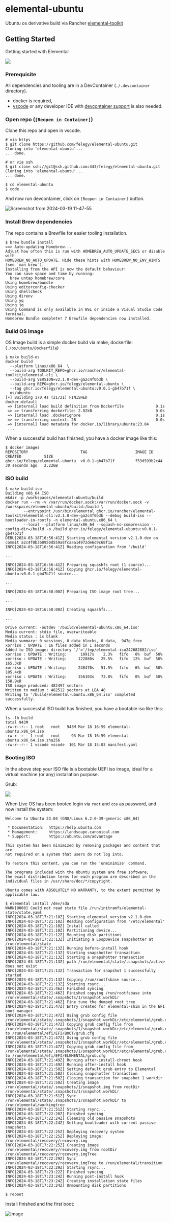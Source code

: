 # elemental-ubuntu

Ubuntu os derivative build via Rancher [elemental-toolkit](https://github.com/rancher/elemental-toolkit)

## Getting Started

Getting started with Elemental

![](https://github.com/felegy/elemental-ubuntu/assets/1136546/fe41e79c-d69b-4844-aaae-6ec39a9db43c)


### Prerequisite

All dependencies and tooling are in a DevContainer (`./.devcontainer` directory). 
- docker is required,
- [vscode](https://code.visualstudio.com/docs/devcontainers/containers) or any developer IDE with [devcontainer support](https://www.augmentedmind.de/2022/10/30/container-based-development-envs) is also needed.

### Open repo (`[Reopen in Container]`)

Clone this repo and open in vscode.

```console
# via https
$ git clone https://github.com/felegy/elemental-ubuntu.git
Cloning into 'elemental-ubuntu'...
... done.

# or via ssh
$ git clone ssh://git@ssh.github.com:443/felegy/elemental-ubuntu.git
Cloning into 'elemental-ubuntu'...
... done.

$ cd elemental-ubuntu
$ code .
```

And now run devcontainer, click on `[Reopen in Container]` button.

![Screenshot from 2024-03-19 11-47-55](https://github.com/felegy/elemental-ubuntu/assets/1136546/ff9874ce-9621-49ae-bdfb-322e9fc1a840)


### Install Brew dependencies

The repo contains a Brewfile for easier tooling installation.

```console
$ brew bundle install
==> Auto-updating Homebrew...
Adjust how often this is run with HOMEBREW_AUTO_UPDATE_SECS or disable with
HOMEBREW_NO_AUTO_UPDATE. Hide these hints with HOMEBREW_NO_ENV_HINTS (see `man brew`).
Installing from the API is now the default behaviour!
You can save space and time by running:
  brew untap homebrew/core
Using homebrew/bundle
Using editorconfig-checker
Using shellcheck
Using direnv
Using yq
Using jq
Using Command is only available in WSL or inside a Visual Studio Code terminal.
Homebrew Bundle complete! 7 Brewfile dependencies now installed.
```
### Build OS image

OS Image build is a simple docker build via make, dockerfile: (`./os/ubuntu/Dockerfile`)

```console
$ make build-os  
docker build
  --platform linux/x86_64  \
  --build-arg TOOLKIT_REPO=ghcr.io/rancher/elemental-toolkit/elemental-cli \
  --build-arg VERSION=v2.1.0-dev-ga2c4f0b3b \
  --build-arg REPO=ghcr.io/felegy/elemental-ubuntu \
  --tag ghcr.io/felegy/elemental-ubuntu:v0.0.1-gb47b71f \
  os/ubuntu
[+] Building 170.4s (21/21) FINISHED                              docker:default
 => [internal] load build definition from Dockerfile              0.1s
 => => transferring dockerfile: 2.82kB                            0.0s
 => [internal] load .dockerignore                                 0.1s
 => => transferring context: 2B                                   0.0s
 => [internal] load metadata for docker.io/library/ubuntu:23.04
 ...
```

When a successful build has finished, you have a docker image like this:

```console
$ docker images
REPOSITORY                       TAG                     IMAGE ID       CREATED          SIZE
ghcr.io/felegy/elemental-ubuntu  v0.0.1-gb47b71f         f53d593b2c44   30 seconds ago   2.22GB
```

### ISO build

```console
$ make build-iso 
Building x86_64 ISO
mkdir -p /workspaces/elemental-ubuntu/build
docker run --rm -v /var/run/docker.sock:/var/run/docker.sock -v /workspaces/elemental-ubuntu/build:/build \
        --entrypoint /usr/bin/elemental ghcr.io/rancher/elemental-toolkit/elemental-cli:v2.1.0-dev-ga2c4f0b3b --debug build-iso --bootloader-in-rootfs -n elemental-ubuntu.x86_64 \
        --local --platform linux/x86_64 --squash-no-compression --config-dir=/build -o /build ghcr.io/felegy/elemental-ubuntu:v0.0.1-gb47b71f
DEBU[2024-03-18T16:56:41Z] Starting elemental version v2.1.0-dev on commit a2c4f0b3b0950d559a8fcaaa14972de6d9c68f1a 
INFO[2024-03-18T16:56:41Z] Reading configuration from '/build'

...

INFO[2024-03-18T16:56:41Z] Preparing squashfs root (1 source)...        
INFO[2024-03-18T16:56:41Z] Copying ghcr.io/felegy/elemental-ubuntu:v0.0.1-gb47b71f source... 

...

INFO[2024-03-18T16:58:00Z] Preparing ISO image root tree... 

...

INFO[2024-03-18T16:58:00Z] Creating squashfs...

...

Drive current: -outdev '/build/elemental-ubuntu.x86_64.iso'
Media current: stdio file, overwriteable
Media status : is blank
Media summary: 0 sessions, 0 data blocks, 0 data,  947g free
xorriso : UPDATE : 16 files added in 1 seconds
Added to ISO image: directory '/'='/tmp/elemental-iso242682882/iso'
xorriso : UPDATE : Writing:      10917s    2.3%   fifo   0%  buf  50%
xorriso : UPDATE : Writing:     122880s   25.5%   fifo  12%  buf  50%  165.3xD 
xorriso : UPDATE : Writing:     248470s   51.5%   fifo   6%  buf  50%  185.4xD 
xorriso : UPDATE : Writing:     356103s   73.8%   fifo   0%  buf  50%  158.9xD 
ISO image produced: 482497 sectors
Written to medium : 482512 sectors at LBA 48
Writing to '/build/elemental-ubuntu.x86_64.iso' completed successfully.
```
When a successful ISO build has finished, you have a bootable iso like this:

```console
ls -lh build 
total 943M
-rw-r--r-- 1 root   root   943M Mar 18 16:59 elemental-ubuntu.x86_64.iso
-rw-r--r-- 1 root   root     93 Mar 18 16:59 elemental-ubuntu.x86_64.iso.sha256
-rw-r--r-- 1 vscode vscode  101 Mar 18 15:03 manifest.yaml
```

### Booting ISO

In the above step your ISO file is a bootable UEFI iso image, ideal for a virtual machine (or any) installation purpose.

Grub:

![](https://github.com/felegy/elemental-ubuntu/assets/1136546/28e2a66f-8687-45ea-a6c3-99e53290ede9)

When Live OS has been booted login via `root` and `cos` as password, and now install the system:

```console
Welcome to Ubuntu 23.04 (GNU/Linux 6.2.0-39-generic x86_64)

 * Documentation:  https://help.ubuntu.com
 * Management:     https://landscape.canonical.com
 * Support:        https://ubuntu.com/advantage

This system has been minimized by removing packages and content that are
not required on a system that users do not log into.

To restore this content, you can run the 'unminimize' command.

The programs included with the Ubuntu system are free software;
the exact distribution terms for each program are described in the
individual files in /usr/share/doc/*/copyright.

Ubuntu comes with ABSOLUTELY NO WARRANTY, to the extent permitted by
applicable law.

$ elemental install /dev/sda
WARN[0000] Could not read state file /run/initramfs/elemental-state/state.yaml
INFO[2024-03-18T17:21:10Z] Starting elemental version v2.1.0-dev
INFO[2024-03-18T17:21:10Z] Reading configuration from '/etc/elemental'
INFO[2024-03-18T17:21:10Z] Install called
INFO[2024-03-18T17:21:10Z] Partitioning device...
INFO[2024-03-18T17:21:12Z] Mounting disk partitions
INFO[2024-03-18T17:21:13Z] Initiating a LoopDevice snapshotter at /run/elemental/state
INFO[2024-03-18T17:21:13Z] Running before-install hook
INFO[2024-03-18T17:21:13Z] Starting snapshotter transaction
INFO[2024-03-18T17:21:13Z] Starting a snapshotter transaction
INFO[2024-03-18T17:21:13Z] path /run/elemental/state/.snapshots/active does not exist
INFO[2024-03-18T17:21:13Z] Transaction for snapshot 1 successfully started
INFO[2024-03-18T17:21:13Z] Copying /run/rootfsbase source...
INFO[2024-03-18T17:21:13Z] Starting rsync...
INFO[2024-03-18T17:21:46Z] Finished syncing
INFO[2024-03-18T17:21:46Z] Finished copying /run/rootfsbase into /run/elemental/state/.snapshots/1/snapshot.workDir
INFO[2024-03-18T17:21:46Z] Fine tune the dumped root tree
INFO[2024-03-18T17:21:47Z] Entry created for elemental-shim in the EFI boot manager
INFO[2024-03-18T17:21:47Z] Using grub config file /run/elemental/state/.snapshots/1/snapshot.workDir/etc/elemental/grub.cfg
INFO[2024-03-18T17:21:47Z] Copying grub config file from /run/elemental/state/.snapshots/1/snapshot.workDir/etc/elemental/grub.cfg to /run/elemental/efi/EFI/BOOT/grub.cfg
INFO[2024-03-18T17:21:47Z] Using grub config file /run/elemental/state/.snapshots/1/snapshot.workDir/etc/elemental/grub.cfg
INFO[2024-03-18T17:21:47Z] Copying grub config file from /run/elemental/state/.snapshots/1/snapshot.workDir/etc/elemental/grub.cfg to /run/elemental/efi/EFI/ELEMENTAL/grub.cfg
INFO[2024-03-18T17:21:49Z] Running after-install-chroot hook
INFO[2024-03-18T17:21:49Z] Running after-install hook
INFO[2024-03-18T17:21:50Z] Setting default grub entry to Elemental
INFO[2024-03-18T17:21:50Z] Closing snapshotter transaction
INFO[2024-03-18T17:21:50Z] Closing transaction for snapshot 1 workdir
INFO[2024-03-18T17:21:50Z] Creating image /run/elemental/state/.snapshots/1/snapshot.img from rootDir /run/elemental/state/.snapshots/1/snapshot.workDir
INFO[2024-03-18T17:21:51Z] Sync /run/elemental/state/.snapshots/1/snapshot.workDir to /run/elemental/workingtree
INFO[2024-03-18T17:21:51Z] Starting rsync...
INFO[2024-03-18T17:22:20Z] Finished syncing
INFO[2024-03-18T17:22:24Z] Cleaning old passive snapshots
INFO[2024-03-18T17:22:24Z] Setting bootloader with current passive snapshots
INFO[2024-03-18T17:22:25Z] Deploying recovery system
INFO[2024-03-18T17:22:25Z] Deploying image: /run/elemental/recovery/recovery.img
INFO[2024-03-18T17:22:25Z] Creating image /run/elemental/recovery/recovery.img from rootDir /run/elemental/recovery/recovery.imgTree
INFO[2024-03-18T17:22:29Z] Sync /run/elemental/recovery/recovery.imgTree to /run/elemental/transition
INFO[2024-03-18T17:22:29Z] Starting rsync...
INFO[2024-03-18T17:23:22Z] Finished syncing
INFO[2024-03-18T17:23:24Z] Running post-install hook
INFO[2024-03-18T17:23:24Z] Creating installation state files
INFO[2024-03-18T17:23:24Z] Unmounting disk partitions

$ reboot
```

Install finished and the first boot:

![image](https://github.com/felegy/elemental-ubuntu/assets/1136546/c0a37445-1cd9-4f9e-bc8f-9e7811211427)

